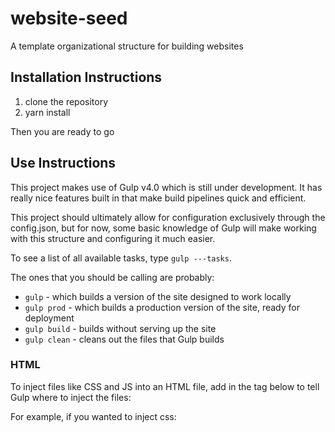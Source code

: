 # website-seed
A template organizational structure for building websites


## Installation Instructions
1. clone the repository
1. yarn install

Then you are ready to go

## Use Instructions
This project makes use of Gulp v4.0 which is still under development. It has really nice features built in that make build pipelines quick and efficient.

This project should ultimately allow for configuration exclusively through the config.json, but for now, some basic knowledge of Gulp will make working with this structure and configuring it much easier.

To see a list of all available tasks, type `gulp ---tasks`.

The ones that you should be calling are probably:
* `gulp` - which builds a version of the site designed to work locally
* `gulp prod` - which builds a production version of the site, ready for deployment
* `gulp build` - builds without serving up the site
* `gulp clean` - cleans out the files that Gulp builds


### HTML
To inject files like CSS and JS into an HTML file, add in the tag below to tell Gulp where to inject the files:
<!-- inject:<file type> -->
<!-- endinject -->

For example, if you wanted to inject css:
<!-- inject:css -->
<!-- endinject -->
